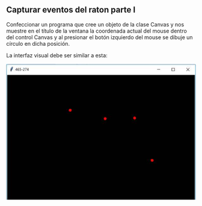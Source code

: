 ## Capturar eventos del raton parte I
Confeccionar un programa que cree un objeto de la clase Canvas y nos muestre en el título de la ventana la coordenada actual del mouse dentro del control Canvas y al presionar el botón izquierdo del mouse se dibuje un círculo en dicha posición.

La interfaz visual debe ser similar a esta:

![imagen-raton1](74_1.jpg)